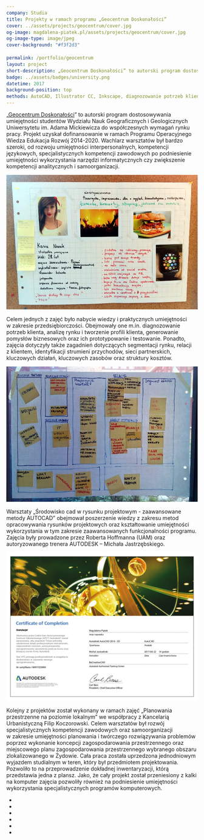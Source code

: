 ```yaml
---
company: Studia
title: Projekty w ramach programu „Geocentrum Doskonałości”
cover: ../assets/projects/geocentrum/cover.jpg
og-image: magdalena-piatek.pl/assets/projects/geocentrum/cover.jpg
og-image-type: image/jpeg
cover-background: "#f3f2d3"

permalink: /portfolio/geocentrum
layout: project
short-description: „Geocentrum Doskonałości” to autorski program dostosowywania umiejętności studentów WNGiG UAM do współczesnych wymagań rynku pracy
badge: ../assets/badges/university.png
datetime: 2017
background-position: top
methods: AutoCAD, Illustrator CC, Inkscape, diagnozowanie potrzeb klienta, analiza rynku, tworzenie profili klientów, prototypowanie, projektowanie, zdolności analityczne, umiejętności planowania, umiejętności twórczego rozwiązywania problemów, umiejętność organizacji własnej pracy
---
```


„<a target="_blank" href="http://geocentrum.home.amu.edu.pl/">Geocentrum Doskonałości</a>” to autorski program dostosowywania umiejętności studentów Wydziału Nauk Geograficznych i&nbsp;Geologicznych Uniwersytetu im. Adama Mickiewicza do współczesnych wymagań rynku pracy. Projekt uzyskał dofinansowanie w&nbsp;ramach Programu Operacyjnego Wiedza Edukacja Rozwój 2014-2020. Wachlarz warsztatów był bardzo szeroki, od rozwoju umiejętności interpersonalnych, kompetencji językowych, specjalistycznych kompetencji zawodowych po podniesienie umiejętności wykorzystania narzędzi informatycznych czy zwiększenie kompetencji analitycznych i&nbsp;samoorganizacji.

<div class="project-image project-image--in-text">
	<img class="item" href="../assets/projects/geocentrum/6.jpg" src="../assets/projects/geocentrum/6.jpg" />
</div>

Celem jednych z&nbsp;zajęć było nabycie wiedzy i&nbsp;praktycznych umiejętności w&nbsp;zakresie przedsiębiorczości. Obejmowały one m.in. diagnozowanie potrzeb klienta, analizę rynku i&nbsp;tworzenie profili klienta, generowanie pomysłów biznesowych oraz ich prototypowanie i&nbsp;testowanie. Ponadto, zajęcia dotyczyły także zagadnień dotyczących segmentacji rynku, relacji z&nbsp;klientem, identyfikacji strumieni przychodów, sieci partnerskich, kluczowych działań, kluczowych zasobów oraz struktury kosztów.

<div class="project-image project-image--in-text">
	<img class="item" href="../assets/projects/geocentrum/7.jpg" src="../assets/projects/geocentrum/7.jpg" />
</div>

Warsztaty „Środowisko cad w rysunku projektowym -&nbsp;zaawansowane metody AUTOCAD” obejmował poszerzenie wiedzy z&nbsp;zakresu metod opracowywania rysunków projektowych oraz kształtowanie umiejętności wykorzystania w&nbsp;tym zakresie zaawansowanych funkcjonalności programu. Zajęcia były prowadzone przez Roberta Hoffmanna (UAM) oraz autoryzowanegp trenera AUTODESK –&nbsp;Michała Jastrzębskiego.

<div class="project-image project-image--in-text">
	<img class="item" href="../assets/projects/geocentrum/8.jpg" src="../assets/projects/geocentrum/8.jpg" />
</div>

Kolejny z&nbsp;projektów został wykonany w&nbsp;ramach zajęć „Planowania przestrzenne na poziomie lokalnym” we współpracy z&nbsp;Kancelarią Urbanistyczną Filip Koczorowski. Celem warsztatów był rozwój specjalistycznych kompetencji zawodowych oraz samoorganizacji w&nbsp;zakresie umiejętności planowania i&nbsp;twórczego rozwiązywania problemów poprzez wykonanie koncepcji zagospodarowania przestrzennego oraz miejscowego planu zagospodarowania przestrzennego wybranego obszaru zlokalizowanego w&nbsp;Żydowie. Cała praca została uprzedzona jednodniowym wyjazdem studialnym w&nbsp;teren, który był przedmiotem projektowania. Pozwoliło to na przeprowadzenie dokładnej inwentaryzacji, którą przedstawia jedna z&nbsp;plansz. Jako, że cały projekt został przeniesiony z&nbsp;kalki na komputer zajęcia pozwoliły również na podniesienie umiejętności wykorzystania specjalistycznych programów komputerowych.

<ul class="gallery">
	<li class="item" href="../assets/projects/geocentrum/2.jpg" style="background-image: url(../assets/projects/geocentrum/2.jpg);"></li>
	<li class="item" href="../assets/projects/geocentrum/1.jpg" style="background-image: url(../assets/projects/geocentrum/1.jpg);"></li>
	<li class="item" href="../assets/projects/geocentrum/0.jpg" style="background-image: url(../assets/projects/geocentrum/0.jpg);"></li>
	<li class="item" href="../assets/projects/geocentrum/3.jpg" style="background-image: url(../assets/projects/geocentrum/3.jpg);"></li>
	<li class="item" href="../assets/projects/geocentrum/5.jpg" style="background-image: url(../assets/projects/geocentrum/5.jpg);"></li>
	<li class="item" href="../assets/projects/geocentrum/4.jpg" style="background-image: url(../assets/projects/geocentrum/4.jpg);"></li>
</ul>
